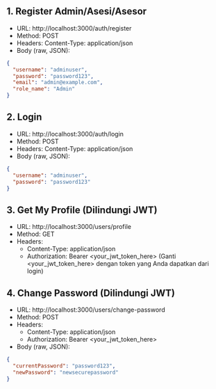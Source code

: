 ## 1. Register Admin/Asesi/Asesor

- URL: http://localhost:3000/auth/register
- Method: POST
- Headers: Content-Type: application/json
- Body (raw, JSON):

```json
{
  "username": "adminuser",
  "password": "password123",
  "email": "admin@example.com",
  "role_name": "Admin"
}
```

## 2. Login

- URL: http://localhost:3000/auth/login
- Method: POST
- Headers: Content-Type: application/json
- Body (raw, JSON):

```json
{
  "username": "adminuser",
  "password": "password123"
}
```

## 3. Get My Profile (Dilindungi JWT)

- URL: http://localhost:3000/users/profile
- Method: GET
- Headers:
  - Content-Type: application/json
  - Authorization: Bearer <your_jwt_token_here> (Ganti <your_jwt_token_here> dengan token yang Anda dapatkan dari login)

## 4. Change Password (Dilindungi JWT)

- URL: http://localhost:3000/users/change-password
- Method: POST
- Headers:
  - Content-Type: application/json
  - Authorization: Bearer <your_jwt_token_here>
- Body (raw, JSON):

```json
{
  "currentPassword": "password123",
  "newPassword": "newsecurepassword"
}
```
